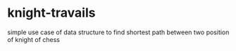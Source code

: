 # knight-travails
simple use case of data structure to find shortest path between two position of knight of chess
